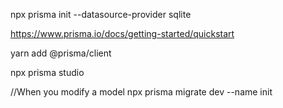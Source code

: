 npx prisma init --datasource-provider sqlite


https://www.prisma.io/docs/getting-started/quickstart


yarn add @prisma/client


npx prisma studio
 

 //When you modify a model
npx prisma migrate dev --name init

